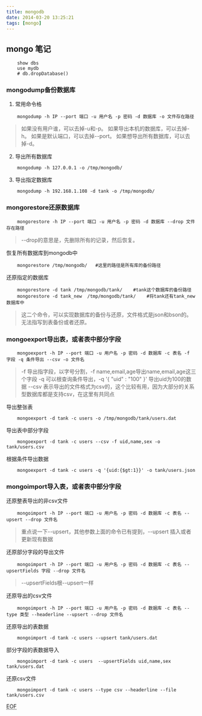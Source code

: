 ```yaml
---
title: mongodb
date: 2014-03-20 13:25:21
tags: [mongo]
---
```


## mongo 笔记

````
    show dbs
    use mydb
    # db.dropDatabase()
````

### mongodump备份数据库

1. 常用命令格

````
    mongodump -h IP --port 端口 -u 用户名 -p 密码 -d 数据库 -o 文件存在路径
````

> 如果没有用户谁，可以去掉-u和-p。
  如果导出本机的数据库，可以去掉-h。
  如果是默认端口，可以去掉--port。
  如果想导出所有数据库，可以去掉-d。

2. 导出所有数据库

````
    mongodump -h 127.0.0.1 -o /tmp/mongodb/
````

3. 导出指定数据库

````
    mongodump -h 192.168.1.108 -d tank -o /tmp/mongodb/
````

### mongorestore还原数据库

````
    mongorestore -h IP --port 端口 -u 用户名 -p 密码 -d 数据库 --drop 文件存在路径
````

> --drop的意思是，先删除所有的记录，然后恢复。

恢复所有数据库到mongodb中

````
    mongorestore /tmp/mongodb/   #这里的路径是所有库的备份路径
````

还原指定的数据库

````
    mongorestore -d tank /tmp/mongodb/tank/    #tank这个数据库的备份路径
    mongorestore -d tank_new  /tmp/mongodb/tank/    #将tank还有tank_new数据库中
````

> 这二个命令，可以实现数据库的备份与还原，文件格式是json和bson的。无法指写到表备份或者还原。

### mongoexport导出表，或者表中部分字段

````
    mongoexport -h IP --port 端口 -u 用户名 -p 密码 -d 数据库 -c 表名 -f 字段 -q 条件导出 --csv -o 文件名
````

> -f 导出指字段，以字号分割，-f name,email,age导出name,email,age这三个字段
  -q 可以根查询条件导出，-q '{ "uid" : "100" }' 导出uid为100的数据
  --csv 表示导出的文件格式为csv的，这个比较有用，因为大部分的关系型数据库都是支持csv，在这里有共同点

导出整张表

````
    mongoexport -d tank -c users -o /tmp/mongodb/tank/users.dat
````

导出表中部分字段

````
    mongoexport -d tank -c users --csv -f uid,name,sex -o tank/users.csv
````

根据条件导出数据

````
    mongoexport -d tank -c users -q '{uid:{$gt:1}}' -o tank/users.json
````

### mongoimport导入表，或者表中部分字段

还原整表导出的非csv文件

````
    mongoimport -h IP --port 端口 -u 用户名 -p 密码 -d 数据库 -c 表名 --upsert --drop 文件名
````

> 重点说一下--upsert，其他参数上面的命令已有提到，--upsert 插入或者更新现有数据

还原部分字段的导出文件

````
    mongoimport -h IP --port 端口 -u 用户名 -p 密码 -d 数据库 -c 表名 --upsertFields 字段 --drop 文件名
````

> --upsertFields根--upsert一样

还原导出的csv文件

````
    mongoimport -h IP --port 端口 -u 用户名 -p 密码 -d 数据库 -c 表名 --type 类型 --headerline --upsert --drop 文件名

````

还原导出的表数据

````
    mongoimport -d tank -c users --upsert tank/users.dat
````

部分字段的表数据导入

````
    mongoimport -d tank -c users  --upsertFields uid,name,sex  tank/users.dat
````

还原csv文件

````
    mongoimport -d tank -c users --type csv --headerline --file tank/users.csv
````



<abbr title="End of file">EOF</abbr>


